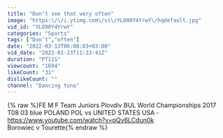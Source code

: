 ```yaml
---
title: "Don’t see that very often"
image: "https:\/\/i.ytimg.com\/vi\/YLO98Y4YrwY\/hqdefault.jpg"
vid_id: "YLO98Y4YrwY"
categories: "Sports"
tags: ["Don’t","often"]
date: "2022-03-13T06:08:03+03:00"
vid_date: "2022-01-23T11:33:41Z"
duration: "PT11S"
viewcount: "1694"
likeCount: "31"
dislikeCount: ""
channel: "Dancing tuna"
---
```

{% raw %}FE M F Team Juniors Plovdiv BUL World Championships 2017 T08 03 blue POLAND POL vs UNITED STATES USA - <a rel="nofollow" target="blank" href="https://www.youtube.com/watch?v=pQv6LCdun0k">https://www.youtube.com/watch?v=pQv6LCdun0k</a> <br />Borowiec v Tourette{% endraw %}
